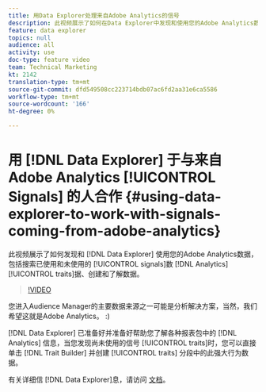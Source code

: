 ```yaml
---
title: 用Data Explorer处理来自Adobe Analytics的信号
description: 此视频展示了如何在Data Explorer中发现和使用您的Adobe Analytics数据，包括搜索已使用和未使用的信号、创建Analytics特征以及了解数据。
feature: data explorer
topics: null
audience: all
activity: use
doc-type: feature video
team: Technical Marketing
kt: 2142
translation-type: tm+mt
source-git-commit: dfd549508cc223714bdb07ac6fd2aa31e6ca5586
workflow-type: tm+mt
source-wordcount: '166'
ht-degree: 0%

---
```



# 用 [!DNL Data Explorer] 于与来自Adobe Analytics [!UICONTROL Signals] 的人合作 {#using-data-explorer-to-work-with-signals-coming-from-adobe-analytics}

此视频展示了如何发现和 [!DNL Data Explorer] 使用您的Adobe Analytics数据，包括搜索已使用和未使用的 [!UICONTROL signals]数 [!DNL Analytics][!UICONTROL traits]据、创建和了解数据。

>[!VIDEO](https://video.tv.adobe.com/v/25150/?quality=12)

您进入Audience Manager的主要数据来源之一可能是分析解决方案，当然，我们希望这就是Adobe Analytics。 :)

[!DNL Data Explorer] 已准备好并准备好帮助您了解各种报表包中的 [!DNL Analytics] 信息，当您发现尚未使用的信号 [!UICONTROL traits]时，您可以直接单击 [!DNL Trait Builder] 并创建 [!UICONTROL traits] 分段中的此强大行为数据。

有关详细信 [!DNL Data Explorer]息，请访问 [文档](https://experiencecloud.adobe.com/resources/help/en_US/aam/data-explorer.html)。